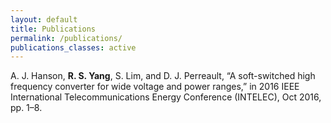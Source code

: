 ```yaml
---
layout: default
title: Publications
permalink: /publications/
publications_classes: active
---
```


<!--## Publication 1-->

A. J. Hanson, **R. S. Yang**, S. Lim, and D. J. Perreault, “A soft-switched high frequency converter for wide voltage and power ranges,” in 2016 IEEE
International Telecommunications Energy Conference (INTELEC), Oct 2016, pp. 1–8.

<!-- - [Link to publication](https://www.google.com)-->

